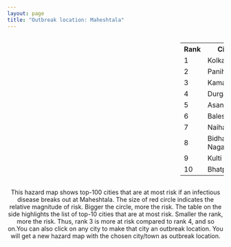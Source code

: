 ```yaml
---
layout: page
title: "Outbreak location: Maheshtala"
---
```

<div style="width: 100%; overflow: auto;">
<div style="width: 75%; float: left;">
<div id="mapid">
<script src="https://buda-magenta.github.io/hazard_map/load_map.js"></script>

<script>
var marker_outbreak = L.marker([22.508621, 88.253218],{"autoPan": true}).addTo(map); marker_outbreak.bindTooltip("Maheshtala").openTooltip();

var circle_1 = L.circle([22.541418, 88.357691], {"pane": "markerPane", "color": "red", "fill": true, "fillOpacity": 0.2, "fillRule": "evenodd", "lineCap": "round", "lineJoin": "round", "opacity": 1.0, "radius": 200280, "stroke": true, "weight": 3}).addTo(map);
circle_1.bindTooltip("Kolkata<br>rank: 1<br>hazard index: 0.200281")
circle_1.bindPopup('<a href="https://buda-magenta.github.io/hazard_map/Kolkata">Kolkata</a>')

var circle_2 = L.circle([22.695034, 88.377060], {"pane": "markerPane", "color": "red", "fill": true, "fillOpacity": 0.2, "fillRule": "evenodd", "lineCap": "round", "lineJoin": "round", "opacity": 1.0, "radius": 12951, "stroke": true, "weight": 3}).addTo(map);
circle_2.bindTooltip("Panihati<br>rank: 2<br>hazard index: 0.012951")
circle_2.bindPopup('<a href="https://buda-magenta.github.io/hazard_map/Panihati">Panihati</a>')

var circle_3 = L.circle([22.670728, 88.376342], {"pane": "markerPane", "color": "red", "fill": true, "fillOpacity": 0.2, "fillRule": "evenodd", "lineCap": "round", "lineJoin": "round", "opacity": 1.0, "radius": 11317, "stroke": true, "weight": 3}).addTo(map);
circle_3.bindTooltip("Kamarhati<br>rank: 3<br>hazard index: 0.011318")
circle_3.bindPopup('<a href="https://buda-magenta.github.io/hazard_map/Kamarhati">Kamarhati</a>')

var circle_4 = L.circle([23.535048, 87.338043], {"pane": "markerPane", "color": "red", "fill": true, "fillOpacity": 0.2, "fillRule": "evenodd", "lineCap": "round", "lineJoin": "round", "opacity": 1.0, "radius": 10572, "stroke": true, "weight": 3}).addTo(map);
circle_4.bindTooltip("Durgapur<br>rank: 4<br>hazard index: 0.010573")
circle_4.bindPopup('<a href="https://buda-magenta.github.io/hazard_map/Durgapur">Durgapur</a>')

var circle_5 = L.circle([23.687130, 86.974659], {"pane": "markerPane", "color": "red", "fill": true, "fillOpacity": 0.2, "fillRule": "evenodd", "lineCap": "round", "lineJoin": "round", "opacity": 1.0, "radius": 10527, "stroke": true, "weight": 3}).addTo(map);
circle_5.bindTooltip("Asansol<br>rank: 5<br>hazard index: 0.010527")
circle_5.bindPopup('<a href="https://buda-magenta.github.io/hazard_map/Asansol">Asansol</a>')

var circle_6 = L.circle([21.500000, 86.750000], {"pane": "markerPane", "color": "red", "fill": true, "fillOpacity": 0.2, "fillRule": "evenodd", "lineCap": "round", "lineJoin": "round", "opacity": 1.0, "radius": 7632, "stroke": true, "weight": 3}).addTo(map);
circle_6.bindTooltip("Baleshwar<br>rank: 6<br>hazard index: 0.007632")
circle_6.bindPopup('<a href="https://buda-magenta.github.io/hazard_map/Baleshwar">Baleshwar</a>')

var circle_7 = L.circle([22.890183, 88.426939], {"pane": "markerPane", "color": "red", "fill": true, "fillOpacity": 0.2, "fillRule": "evenodd", "lineCap": "round", "lineJoin": "round", "opacity": 1.0, "radius": 7388, "stroke": true, "weight": 3}).addTo(map);
circle_7.bindTooltip("Naihati<br>rank: 7<br>hazard index: 0.007389")
circle_7.bindPopup('<a href="https://buda-magenta.github.io/hazard_map/Naihati">Naihati</a>')

var circle_8 = L.circle([22.591260, 88.390964], {"pane": "markerPane", "color": "red", "fill": true, "fillOpacity": 0.2, "fillRule": "evenodd", "lineCap": "round", "lineJoin": "round", "opacity": 1.0, "radius": 7371, "stroke": true, "weight": 3}).addTo(map);
circle_8.bindTooltip("Bidhan Nagar<br>rank: 8<br>hazard index: 0.007372")
circle_8.bindPopup('<a href="https://buda-magenta.github.io/hazard_map/Bidhan_Nagar">Bidhan Nagar</a>')

var circle_9 = L.circle([23.730215, 86.839671], {"pane": "markerPane", "color": "red", "fill": true, "fillOpacity": 0.2, "fillRule": "evenodd", "lineCap": "round", "lineJoin": "round", "opacity": 1.0, "radius": 6081, "stroke": true, "weight": 3}).addTo(map);
circle_9.bindTooltip("Kulti<br>rank: 9<br>hazard index: 0.006082")
circle_9.bindPopup('<a href="https://buda-magenta.github.io/hazard_map/Kulti">Kulti</a>')

var circle_10 = L.circle([21.735348, 81.944459], {"pane": "markerPane", "color": "red", "fill": true, "fillOpacity": 0.2, "fillRule": "evenodd", "lineCap": "round", "lineJoin": "round", "opacity": 1.0, "radius": 5876, "stroke": true, "weight": 3}).addTo(map);
circle_10.bindTooltip("Bhatpara<br>rank: 10<br>hazard index: 0.005876")
circle_10.bindPopup('<a href="https://buda-magenta.github.io/hazard_map/Bhatpara">Bhatpara</a>')

var circle_11 = L.circle([22.717624, 88.488953], {"pane": "markerPane", "color": "red", "fill": true, "fillOpacity": 0.2, "fillRule": "evenodd", "lineCap": "round", "lineJoin": "round", "opacity": 1.0, "radius": 5457, "stroke": true, "weight": 3}).addTo(map);
circle_11.bindTooltip("Barasat<br>rank: 11<br>hazard index: 0.005457")
circle_11.bindPopup('<a href="https://buda-magenta.github.io/hazard_map/Barasat">Barasat</a>')

var circle_12 = L.circle([22.646958, 88.343612], {"pane": "markerPane", "color": "red", "fill": true, "fillOpacity": 0.2, "fillRule": "evenodd", "lineCap": "round", "lineJoin": "round", "opacity": 1.0, "radius": 5310, "stroke": true, "weight": 3}).addTo(map);
circle_12.bindTooltip("Bally<br>rank: 12<br>hazard index: 0.005310")
circle_12.bindPopup('<a href="https://buda-magenta.github.io/hazard_map/Bally">Bally</a>')

var circle_13 = L.circle([22.707369, 88.374437], {"pane": "markerPane", "color": "red", "fill": true, "fillOpacity": 0.2, "fillRule": "evenodd", "lineCap": "round", "lineJoin": "round", "opacity": 1.0, "radius": 4503, "stroke": true, "weight": 3}).addTo(map);
circle_13.bindTooltip("Baranagar<br>rank: 13<br>hazard index: 0.004503")
circle_13.bindPopup('<a href="https://buda-magenta.github.io/hazard_map/Baranagar">Baranagar</a>')

var circle_14 = L.circle([22.870214, 88.419608], {"pane": "markerPane", "color": "red", "fill": true, "fillOpacity": 0.2, "fillRule": "evenodd", "lineCap": "round", "lineJoin": "round", "opacity": 1.0, "radius": 4497, "stroke": true, "weight": 3}).addTo(map);
circle_14.bindTooltip("Barrackpur<br>rank: 14<br>hazard index: 0.004498")
circle_14.bindPopup('<a href="https://buda-magenta.github.io/hazard_map/Barrackpur">Barrackpur</a>')

var circle_15 = L.circle([23.250000, 87.750000], {"pane": "markerPane", "color": "red", "fill": true, "fillOpacity": 0.2, "fillRule": "evenodd", "lineCap": "round", "lineJoin": "round", "opacity": 1.0, "radius": 4038, "stroke": true, "weight": 3}).addTo(map);
circle_15.bindTooltip("Barddhaman<br>rank: 15<br>hazard index: 0.004039")
circle_15.bindPopup('<a href="https://buda-magenta.github.io/hazard_map/Barddhaman">Barddhaman</a>')

var circle_16 = L.circle([22.741920, 88.379201], {"pane": "markerPane", "color": "red", "fill": true, "fillOpacity": 0.2, "fillRule": "evenodd", "lineCap": "round", "lineJoin": "round", "opacity": 1.0, "radius": 3930, "stroke": true, "weight": 3}).addTo(map);
circle_16.bindTooltip("Titagarh<br>rank: 16<br>hazard index: 0.003931")
circle_16.bindPopup('<a href="https://buda-magenta.github.io/hazard_map/Titagarh">Titagarh</a>')

var circle_17 = L.circle([22.028124, 88.063265], {"pane": "markerPane", "color": "red", "fill": true, "fillOpacity": 0.2, "fillRule": "evenodd", "lineCap": "round", "lineJoin": "round", "opacity": 1.0, "radius": 3767, "stroke": true, "weight": 3}).addTo(map);
circle_17.bindTooltip("Haldia<br>rank: 17<br>hazard index: 0.003767")
circle_17.bindPopup('<a href="https://buda-magenta.github.io/hazard_map/Haldia">Haldia</a>')

var circle_18 = L.circle([22.694792, 88.453018], {"pane": "markerPane", "color": "red", "fill": true, "fillOpacity": 0.2, "fillRule": "evenodd", "lineCap": "round", "lineJoin": "round", "opacity": 1.0, "radius": 3715, "stroke": true, "weight": 3}).addTo(map);
circle_18.bindTooltip("Madhyamgram<br>rank: 18<br>hazard index: 0.003716")
circle_18.bindPopup('<a href="https://buda-magenta.github.io/hazard_map/Madhyamgram">Madhyamgram</a>')

var circle_19 = L.circle([22.715699, 88.381582], {"pane": "markerPane", "color": "red", "fill": true, "fillOpacity": 0.2, "fillRule": "evenodd", "lineCap": "round", "lineJoin": "round", "opacity": 1.0, "radius": 3687, "stroke": true, "weight": 3}).addTo(map);
circle_19.bindTooltip("Khardaha<br>rank: 19<br>hazard index: 0.003687")
circle_19.bindPopup('<a href="https://buda-magenta.github.io/hazard_map/Khardaha">Khardaha</a>')

var circle_20 = L.circle([22.472223, 88.093845], {"pane": "markerPane", "color": "red", "fill": true, "fillOpacity": 0.2, "fillRule": "evenodd", "lineCap": "round", "lineJoin": "round", "opacity": 1.0, "radius": 3679, "stroke": true, "weight": 3}).addTo(map);
circle_20.bindTooltip("Uluberia<br>rank: 20<br>hazard index: 0.003679")
circle_20.bindPopup('<a href="https://buda-magenta.github.io/hazard_map/Uluberia">Uluberia</a>')

var circle_21 = L.circle([22.754995, 88.341667], {"pane": "markerPane", "color": "red", "fill": true, "fillOpacity": 0.2, "fillRule": "evenodd", "lineCap": "round", "lineJoin": "round", "opacity": 1.0, "radius": 3349, "stroke": true, "weight": 3}).addTo(map);
circle_21.bindTooltip("Serampore<br>rank: 21<br>hazard index: 0.003349")
circle_21.bindPopup('<a href="https://buda-magenta.github.io/hazard_map/Serampore">Serampore</a>')

var circle_22 = L.circle([22.901200, 88.389900], {"pane": "markerPane", "color": "red", "fill": true, "fillOpacity": 0.2, "fillRule": "evenodd", "lineCap": "round", "lineJoin": "round", "opacity": 1.0, "radius": 3272, "stroke": true, "weight": 3}).addTo(map);
circle_22.bindTooltip("Hugli-Chinsurah<br>rank: 22<br>hazard index: 0.003273")
circle_22.bindPopup('<a href="https://buda-magenta.github.io/hazard_map/Hugli-Chinsurah">Hugli-Chinsurah</a>')

var circle_23 = L.circle([22.920982, 88.437022], {"pane": "markerPane", "color": "red", "fill": true, "fillOpacity": 0.2, "fillRule": "evenodd", "lineCap": "round", "lineJoin": "round", "opacity": 1.0, "radius": 3261, "stroke": true, "weight": 3}).addTo(map);
circle_23.bindTooltip("Halisahar<br>rank: 23<br>hazard index: 0.003261")
circle_23.bindPopup('<a href="https://buda-magenta.github.io/hazard_map/Halisahar">Halisahar</a>')

var circle_24 = L.circle([22.949011, 88.435910], {"pane": "markerPane", "color": "red", "fill": true, "fillOpacity": 0.2, "fillRule": "evenodd", "lineCap": "round", "lineJoin": "round", "opacity": 1.0, "radius": 3138, "stroke": true, "weight": 3}).addTo(map);
circle_24.bindTooltip("Kanchrapara<br>rank: 24<br>hazard index: 0.003138")
circle_24.bindPopup('<a href="https://buda-magenta.github.io/hazard_map/Kanchrapara">Kanchrapara</a>')

var circle_25 = L.circle([22.667046, 88.341146], {"pane": "markerPane", "color": "red", "fill": true, "fillOpacity": 0.2, "fillRule": "evenodd", "lineCap": "round", "lineJoin": "round", "opacity": 1.0, "radius": 2960, "stroke": true, "weight": 3}).addTo(map);
circle_25.bindTooltip("Uttarpara<br>rank: 25<br>hazard index: 0.002960")
circle_25.bindPopup('<a href="https://buda-magenta.github.io/hazard_map/Uttarpara">Uttarpara</a>')

var circle_26 = L.circle([26.716413, 88.430992], {"pane": "markerPane", "color": "red", "fill": true, "fillOpacity": 0.2, "fillRule": "evenodd", "lineCap": "round", "lineJoin": "round", "opacity": 1.0, "radius": 2904, "stroke": true, "weight": 3}).addTo(map);
circle_26.bindTooltip("Siliguri<br>rank: 26<br>hazard index: 0.002904")
circle_26.bindPopup('<a href="https://buda-magenta.github.io/hazard_map/Siliguri">Siliguri</a>')

var circle_27 = L.circle([28.651718, 77.221939], {"pane": "markerPane", "color": "red", "fill": true, "fillOpacity": 0.2, "fillRule": "evenodd", "lineCap": "round", "lineJoin": "round", "opacity": 1.0, "radius": 2890, "stroke": true, "weight": 3}).addTo(map);
circle_27.bindTooltip("Delhi<br>rank: 27<br>hazard index: 0.002890")
circle_27.bindPopup('<a href="https://buda-magenta.github.io/hazard_map/Delhi">Delhi</a>')

var circle_28 = L.circle([22.840800, 88.653500], {"pane": "markerPane", "color": "red", "fill": true, "fillOpacity": 0.2, "fillRule": "evenodd", "lineCap": "round", "lineJoin": "round", "opacity": 1.0, "radius": 2841, "stroke": true, "weight": 3}).addTo(map);
circle_28.bindTooltip("Habra<br>rank: 28<br>hazard index: 0.002842")
circle_28.bindPopup('<a href="https://buda-magenta.github.io/hazard_map/Habra">Habra</a>')

var circle_29 = L.circle([23.405848, 88.495894], {"pane": "markerPane", "color": "red", "fill": true, "fillOpacity": 0.2, "fillRule": "evenodd", "lineCap": "round", "lineJoin": "round", "opacity": 1.0, "radius": 2743, "stroke": true, "weight": 3}).addTo(map);
circle_29.bindTooltip("Krishnanagar<br>rank: 29<br>hazard index: 0.002743")
circle_29.bindPopup('<a href="https://buda-magenta.github.io/hazard_map/Krishnanagar">Krishnanagar</a>')

var circle_30 = L.circle([23.259346, 88.437212], {"pane": "markerPane", "color": "red", "fill": true, "fillOpacity": 0.2, "fillRule": "evenodd", "lineCap": "round", "lineJoin": "round", "opacity": 1.0, "radius": 2735, "stroke": true, "weight": 3}).addTo(map);
circle_30.bindTooltip("Santipur<br>rank: 30<br>hazard index: 0.002735")
circle_30.bindPopup('<a href="https://buda-magenta.github.io/hazard_map/Santipur">Santipur</a>')

var circle_31 = L.circle([22.661196, 88.866022], {"pane": "markerPane", "color": "red", "fill": true, "fillOpacity": 0.2, "fillRule": "evenodd", "lineCap": "round", "lineJoin": "round", "opacity": 1.0, "radius": 2536, "stroke": true, "weight": 3}).addTo(map);
circle_31.bindTooltip("Basirhat<br>rank: 31<br>hazard index: 0.002536")
circle_31.bindPopup('<a href="https://buda-magenta.github.io/hazard_map/Basirhat">Basirhat</a>')

var circle_32 = L.circle([23.332200, 86.361600], {"pane": "markerPane", "color": "red", "fill": true, "fillOpacity": 0.2, "fillRule": "evenodd", "lineCap": "round", "lineJoin": "round", "opacity": 1.0, "radius": 2484, "stroke": true, "weight": 3}).addTo(map);
circle_32.bindTooltip("Purulia<br>rank: 32<br>hazard index: 0.002484")
circle_32.bindPopup('<a href="https://buda-magenta.github.io/hazard_map/Purulia">Purulia</a>')

var circle_33 = L.circle([22.726141, 88.343487], {"pane": "markerPane", "color": "red", "fill": true, "fillOpacity": 0.2, "fillRule": "evenodd", "lineCap": "round", "lineJoin": "round", "opacity": 1.0, "radius": 2258, "stroke": true, "weight": 3}).addTo(map);
circle_33.bindTooltip("Rishra<br>rank: 33<br>hazard index: 0.002258")
circle_33.bindPopup('<a href="https://buda-magenta.github.io/hazard_map/Rishra">Rishra</a>')

var circle_34 = L.circle([23.388901, 88.372439], {"pane": "markerPane", "color": "red", "fill": true, "fillOpacity": 0.2, "fillRule": "evenodd", "lineCap": "round", "lineJoin": "round", "opacity": 1.0, "radius": 2254, "stroke": true, "weight": 3}).addTo(map);
circle_34.bindTooltip("Nabadwip<br>rank: 34<br>hazard index: 0.002254")
circle_34.bindPopup('<a href="https://buda-magenta.github.io/hazard_map/Nabadwip">Nabadwip</a>')

var circle_35 = L.circle([22.794910, 88.331772], {"pane": "markerPane", "color": "red", "fill": true, "fillOpacity": 0.2, "fillRule": "evenodd", "lineCap": "round", "lineJoin": "round", "opacity": 1.0, "radius": 2197, "stroke": true, "weight": 3}).addTo(map);
circle_35.bindTooltip("Baidyabati<br>rank: 35<br>hazard index: 0.002197")
circle_35.bindPopup('<a href="https://buda-magenta.github.io/hazard_map/Baidyabati">Baidyabati</a>')

var circle_36 = L.circle([19.075990, 72.877393], {"pane": "markerPane", "color": "red", "fill": true, "fillOpacity": 0.2, "fillRule": "evenodd", "lineCap": "round", "lineJoin": "round", "opacity": 1.0, "radius": 2191, "stroke": true, "weight": 3}).addTo(map);
circle_36.bindTooltip("Mumbai<br>rank: 36<br>hazard index: 0.002191")
circle_36.bindPopup('<a href="https://buda-magenta.github.io/hazard_map/Mumbai">Mumbai</a>')

var circle_37 = L.circle([23.056882, 88.781851], {"pane": "markerPane", "color": "red", "fill": true, "fillOpacity": 0.2, "fillRule": "evenodd", "lineCap": "round", "lineJoin": "round", "opacity": 1.0, "radius": 2081, "stroke": true, "weight": 3}).addTo(map);
circle_37.bindTooltip("Bongaon<br>rank: 37<br>hazard index: 0.002081")
circle_37.bindPopup('<a href="https://buda-magenta.github.io/hazard_map/Bongaon">Bongaon</a>')

var circle_38 = L.circle([21.934900, 86.732400], {"pane": "markerPane", "color": "red", "fill": true, "fillOpacity": 0.2, "fillRule": "evenodd", "lineCap": "round", "lineJoin": "round", "opacity": 1.0, "radius": 2022, "stroke": true, "weight": 3}).addTo(map);
circle_38.bindTooltip("Baripada<br>rank: 38<br>hazard index: 0.002023")
circle_38.bindPopup('<a href="https://buda-magenta.github.io/hazard_map/Baripada">Baripada</a>')

var circle_39 = L.circle([22.965365, 88.403973], {"pane": "markerPane", "color": "red", "fill": true, "fillOpacity": 0.2, "fillRule": "evenodd", "lineCap": "round", "lineJoin": "round", "opacity": 1.0, "radius": 1899, "stroke": true, "weight": 3}).addTo(map);
circle_39.bindTooltip("Bansberia<br>rank: 39<br>hazard index: 0.001899")
circle_39.bindPopup('<a href="https://buda-magenta.github.io/hazard_map/Bansberia">Bansberia</a>')

var circle_40 = L.circle([22.974972, 88.434592], {"pane": "markerPane", "color": "red", "fill": true, "fillOpacity": 0.2, "fillRule": "evenodd", "lineCap": "round", "lineJoin": "round", "opacity": 1.0, "radius": 1840, "stroke": true, "weight": 3}).addTo(map);
circle_40.bindTooltip("Kalyani<br>rank: 40<br>hazard index: 0.001841")
circle_40.bindPopup('<a href="https://buda-magenta.github.io/hazard_map/Kalyani">Kalyani</a>')

var circle_41 = L.circle([23.131954, 87.207397], {"pane": "markerPane", "color": "red", "fill": true, "fillOpacity": 0.2, "fillRule": "evenodd", "lineCap": "round", "lineJoin": "round", "opacity": 1.0, "radius": 1804, "stroke": true, "weight": 3}).addTo(map);
circle_41.bindTooltip("Bankura<br>rank: 41<br>hazard index: 0.001804")
circle_41.bindPopup('<a href="https://buda-magenta.github.io/hazard_map/Bankura">Bankura</a>')

var circle_42 = L.circle([24.965712, 88.127778], {"pane": "markerPane", "color": "red", "fill": true, "fillOpacity": 0.2, "fillRule": "evenodd", "lineCap": "round", "lineJoin": "round", "opacity": 1.0, "radius": 1433, "stroke": true, "weight": 3}).addTo(map);
circle_42.bindTooltip("English Bazar<br>rank: 42<br>hazard index: 0.001434")
circle_42.bindPopup('<a href="https://buda-magenta.github.io/hazard_map/English_Bazar">English Bazar</a>')

var circle_43 = L.circle([25.133173, 86.525040], {"pane": "markerPane", "color": "red", "fill": true, "fillOpacity": 0.2, "fillRule": "evenodd", "lineCap": "round", "lineJoin": "round", "opacity": 1.0, "radius": 1427, "stroke": true, "weight": 3}).addTo(map);
circle_43.bindTooltip("Kharagpur<br>rank: 43<br>hazard index: 0.001428")
circle_43.bindPopup('<a href="https://buda-magenta.github.io/hazard_map/Kharagpur">Kharagpur</a>')

var circle_44 = L.circle([12.979120, 77.591300], {"pane": "markerPane", "color": "red", "fill": true, "fillOpacity": 0.2, "fillRule": "evenodd", "lineCap": "round", "lineJoin": "round", "opacity": 1.0, "radius": 1420, "stroke": true, "weight": 3}).addTo(map);
circle_44.bindTooltip("Bangalore<br>rank: 44<br>hazard index: 0.001421")
circle_44.bindPopup('<a href="https://buda-magenta.github.io/hazard_map/Bangalore">Bangalore</a>')

var circle_45 = L.circle([26.180598, 91.753943], {"pane": "markerPane", "color": "red", "fill": true, "fillOpacity": 0.2, "fillRule": "evenodd", "lineCap": "round", "lineJoin": "round", "opacity": 1.0, "radius": 1406, "stroke": true, "weight": 3}).addTo(map);
circle_45.bindTooltip("Guwahati<br>rank: 45<br>hazard index: 0.001406")
circle_45.bindPopup('<a href="https://buda-magenta.github.io/hazard_map/Guwahati">Guwahati</a>')

var circle_46 = L.circle([20.266777, 85.843559], {"pane": "markerPane", "color": "red", "fill": true, "fillOpacity": 0.2, "fillRule": "evenodd", "lineCap": "round", "lineJoin": "round", "opacity": 1.0, "radius": 1286, "stroke": true, "weight": 3}).addTo(map);
circle_46.bindTooltip("Bhubaneswar<br>rank: 46<br>hazard index: 0.001286")
circle_46.bindPopup('<a href="https://buda-magenta.github.io/hazard_map/Bhubaneswar">Bhubaneswar</a>')

var circle_47 = L.circle([25.609324, 85.123525], {"pane": "markerPane", "color": "red", "fill": true, "fillOpacity": 0.2, "fillRule": "evenodd", "lineCap": "round", "lineJoin": "round", "opacity": 1.0, "radius": 1201, "stroke": true, "weight": 3}).addTo(map);
circle_47.bindTooltip("Patna<br>rank: 47<br>hazard index: 0.001202")
circle_47.bindPopup('<a href="https://buda-magenta.github.io/hazard_map/Patna">Patna</a>')

var circle_48 = L.circle([13.083694, 80.270186], {"pane": "markerPane", "color": "red", "fill": true, "fillOpacity": 0.2, "fillRule": "evenodd", "lineCap": "round", "lineJoin": "round", "opacity": 1.0, "radius": 1031, "stroke": true, "weight": 3}).addTo(map);
circle_48.bindTooltip("Chennai<br>rank: 48<br>hazard index: 0.001031")
circle_48.bindPopup('<a href="https://buda-magenta.github.io/hazard_map/Chennai">Chennai</a>')

var circle_49 = L.circle([17.388786, 78.461065], {"pane": "markerPane", "color": "red", "fill": true, "fillOpacity": 0.2, "fillRule": "evenodd", "lineCap": "round", "lineJoin": "round", "opacity": 1.0, "radius": 993, "stroke": true, "weight": 3}).addTo(map);
circle_49.bindTooltip("Hyderabad<br>rank: 49<br>hazard index: 0.000993")
circle_49.bindPopup('<a href="https://buda-magenta.github.io/hazard_map/Hyderabad">Hyderabad</a>')

var circle_50 = L.circle([24.379576, 88.585573], {"pane": "markerPane", "color": "red", "fill": true, "fillOpacity": 0.2, "fillRule": "evenodd", "lineCap": "round", "lineJoin": "round", "opacity": 1.0, "radius": 953, "stroke": true, "weight": 3}).addTo(map);
circle_50.bindTooltip("Baharampur<br>rank: 50<br>hazard index: 0.000953")
circle_50.bindPopup('<a href="https://buda-magenta.github.io/hazard_map/Baharampur">Baharampur</a>')

var circle_51 = L.circle([22.801519, 86.202958], {"pane": "markerPane", "color": "red", "fill": true, "fillOpacity": 0.2, "fillRule": "evenodd", "lineCap": "round", "lineJoin": "round", "opacity": 1.0, "radius": 793, "stroke": true, "weight": 3}).addTo(map);
circle_51.bindTooltip("Jamshedpur<br>rank: 51<br>hazard index: 0.000794")
circle_51.bindPopup('<a href="https://buda-magenta.github.io/hazard_map/Jamshedpur">Jamshedpur</a>')

var circle_52 = L.circle([26.838100, 80.934600], {"pane": "markerPane", "color": "red", "fill": true, "fillOpacity": 0.2, "fillRule": "evenodd", "lineCap": "round", "lineJoin": "round", "opacity": 1.0, "radius": 756, "stroke": true, "weight": 3}).addTo(map);
circle_52.bindTooltip("Lucknow<br>rank: 52<br>hazard index: 0.000756")
circle_52.bindPopup('<a href="https://buda-magenta.github.io/hazard_map/Lucknow">Lucknow</a>')

var circle_53 = L.circle([25.572433, 83.609605], {"pane": "markerPane", "color": "red", "fill": true, "fillOpacity": 0.2, "fillRule": "evenodd", "lineCap": "round", "lineJoin": "round", "opacity": 1.0, "radius": 584, "stroke": true, "weight": 3}).addTo(map);
circle_53.bindTooltip("Medinipur<br>rank: 53<br>hazard index: 0.000585")
circle_53.bindPopup('<a href="https://buda-magenta.github.io/hazard_map/Medinipur">Medinipur</a>')

var circle_54 = L.circle([23.795281, 86.430964], {"pane": "markerPane", "color": "red", "fill": true, "fillOpacity": 0.2, "fillRule": "evenodd", "lineCap": "round", "lineJoin": "round", "opacity": 1.0, "radius": 579, "stroke": true, "weight": 3}).addTo(map);
circle_54.bindTooltip("Dhanbad<br>rank: 54<br>hazard index: 0.000579")
circle_54.bindPopup('<a href="https://buda-magenta.github.io/hazard_map/Dhanbad">Dhanbad</a>')

var circle_55 = L.circle([23.831238, 91.282382], {"pane": "markerPane", "color": "red", "fill": true, "fillOpacity": 0.2, "fillRule": "evenodd", "lineCap": "round", "lineJoin": "round", "opacity": 1.0, "radius": 576, "stroke": true, "weight": 3}).addTo(map);
circle_55.bindTooltip("Agartala<br>rank: 55<br>hazard index: 0.000576")
circle_55.bindPopup('<a href="https://buda-magenta.github.io/hazard_map/Agartala">Agartala</a>')

var circle_56 = L.circle([23.370035, 85.325013], {"pane": "markerPane", "color": "red", "fill": true, "fillOpacity": 0.2, "fillRule": "evenodd", "lineCap": "round", "lineJoin": "round", "opacity": 1.0, "radius": 542, "stroke": true, "weight": 3}).addTo(map);
circle_56.bindTooltip("Ranchi<br>rank: 56<br>hazard index: 0.000543")
circle_56.bindPopup('<a href="https://buda-magenta.github.io/hazard_map/Ranchi">Ranchi</a>')

var circle_57 = L.circle([25.286698, 87.132254], {"pane": "markerPane", "color": "red", "fill": true, "fillOpacity": 0.2, "fillRule": "evenodd", "lineCap": "round", "lineJoin": "round", "opacity": 1.0, "radius": 531, "stroke": true, "weight": 3}).addTo(map);
circle_57.bindTooltip("Bhagalpur<br>rank: 57<br>hazard index: 0.000532")
circle_57.bindPopup('<a href="https://buda-magenta.github.io/hazard_map/Bhagalpur">Bhagalpur</a>')

var circle_58 = L.circle([17.723128, 83.301284], {"pane": "markerPane", "color": "red", "fill": true, "fillOpacity": 0.2, "fillRule": "evenodd", "lineCap": "round", "lineJoin": "round", "opacity": 1.0, "radius": 525, "stroke": true, "weight": 3}).addTo(map);
circle_58.bindTooltip("Visakhapatnam<br>rank: 58<br>hazard index: 0.000526")
circle_58.bindPopup('<a href="https://buda-magenta.github.io/hazard_map/Visakhapatnam">Visakhapatnam</a>')

var circle_59 = L.circle([20.468600, 85.879200], {"pane": "markerPane", "color": "red", "fill": true, "fillOpacity": 0.2, "fillRule": "evenodd", "lineCap": "round", "lineJoin": "round", "opacity": 1.0, "radius": 511, "stroke": true, "weight": 3}).addTo(map);
circle_59.bindTooltip("Cuttack<br>rank: 59<br>hazard index: 0.000511")
circle_59.bindPopup('<a href="https://buda-magenta.github.io/hazard_map/Cuttack">Cuttack</a>')

var circle_60 = L.circle([26.698885, 88.320030], {"pane": "markerPane", "color": "red", "fill": true, "fillOpacity": 0.2, "fillRule": "evenodd", "lineCap": "round", "lineJoin": "round", "opacity": 1.0, "radius": 462, "stroke": true, "weight": 3}).addTo(map);
circle_60.bindTooltip("Bagdogra<br>rank: 60<br>hazard index: 0.000463")
circle_60.bindPopup('<a href="https://buda-magenta.github.io/hazard_map/Bagdogra">Bagdogra</a>')

var circle_61 = L.circle([21.149813, 79.082056], {"pane": "markerPane", "color": "red", "fill": true, "fillOpacity": 0.2, "fillRule": "evenodd", "lineCap": "round", "lineJoin": "round", "opacity": 1.0, "radius": 460, "stroke": true, "weight": 3}).addTo(map);
circle_61.bindTooltip("Nagpur<br>rank: 61<br>hazard index: 0.000461")
circle_61.bindPopup('<a href="https://buda-magenta.github.io/hazard_map/Nagpur">Nagpur</a>')

var circle_62 = L.circle([23.021624, 72.579707], {"pane": "markerPane", "color": "red", "fill": true, "fillOpacity": 0.2, "fillRule": "evenodd", "lineCap": "round", "lineJoin": "round", "opacity": 1.0, "radius": 450, "stroke": true, "weight": 3}).addTo(map);
circle_62.bindTooltip("Ahmedabad<br>rank: 62<br>hazard index: 0.000450")
circle_62.bindPopup('<a href="https://buda-magenta.github.io/hazard_map/Ahmedabad">Ahmedabad</a>')

var circle_63 = L.circle([25.680654, 88.124646], {"pane": "markerPane", "color": "red", "fill": true, "fillOpacity": 0.2, "fillRule": "evenodd", "lineCap": "round", "lineJoin": "round", "opacity": 1.0, "radius": 449, "stroke": true, "weight": 3}).addTo(map);
circle_63.bindTooltip("Raiganj<br>rank: 63<br>hazard index: 0.000450")
circle_63.bindPopup('<a href="https://buda-magenta.github.io/hazard_map/Raiganj">Raiganj</a>')

var circle_64 = L.circle([26.505476, 93.977739], {"pane": "markerPane", "color": "red", "fill": true, "fillOpacity": 0.2, "fillRule": "evenodd", "lineCap": "round", "lineJoin": "round", "opacity": 1.0, "radius": 430, "stroke": true, "weight": 3}).addTo(map);
circle_64.bindTooltip("Chandan Nagar<br>rank: 64<br>hazard index: 0.000431")
circle_64.bindPopup('<a href="https://buda-magenta.github.io/hazard_map/Chandan_Nagar">Chandan Nagar</a>')

var circle_65 = L.circle([18.521428, 73.854454], {"pane": "markerPane", "color": "red", "fill": true, "fillOpacity": 0.2, "fillRule": "evenodd", "lineCap": "round", "lineJoin": "round", "opacity": 1.0, "radius": 404, "stroke": true, "weight": 3}).addTo(map);
circle_65.bindTooltip("Pune<br>rank: 65<br>hazard index: 0.000404")
circle_65.bindPopup('<a href="https://buda-magenta.github.io/hazard_map/Pune">Pune</a>')

var circle_66 = L.circle([25.335649, 83.007629], {"pane": "markerPane", "color": "red", "fill": true, "fillOpacity": 0.2, "fillRule": "evenodd", "lineCap": "round", "lineJoin": "round", "opacity": 1.0, "radius": 383, "stroke": true, "weight": 3}).addTo(map);
circle_66.bindTooltip("Varanasi<br>rank: 66<br>hazard index: 0.000383")
circle_66.bindPopup('<a href="https://buda-magenta.github.io/hazard_map/Varanasi">Varanasi</a>')

var circle_67 = L.circle([26.915458, 75.818982], {"pane": "markerPane", "color": "red", "fill": true, "fillOpacity": 0.2, "fillRule": "evenodd", "lineCap": "round", "lineJoin": "round", "opacity": 1.0, "radius": 370, "stroke": true, "weight": 3}).addTo(map);
circle_67.bindTooltip("Jaipur<br>rank: 67<br>hazard index: 0.000371")
circle_67.bindPopup('<a href="https://buda-magenta.github.io/hazard_map/Jaipur">Jaipur</a>')

var circle_68 = L.circle([26.460914, 80.321759], {"pane": "markerPane", "color": "red", "fill": true, "fillOpacity": 0.2, "fillRule": "evenodd", "lineCap": "round", "lineJoin": "round", "opacity": 1.0, "radius": 368, "stroke": true, "weight": 3}).addTo(map);
circle_68.bindTooltip("Kanpur<br>rank: 68<br>hazard index: 0.000368")
circle_68.bindPopup('<a href="https://buda-magenta.github.io/hazard_map/Kanpur">Kanpur</a>')

var circle_69 = L.circle([11.664535, 92.739045], {"pane": "markerPane", "color": "red", "fill": true, "fillOpacity": 0.2, "fillRule": "evenodd", "lineCap": "round", "lineJoin": "round", "opacity": 1.0, "radius": 338, "stroke": true, "weight": 3}).addTo(map);
circle_69.bindTooltip("Port Blair<br>rank: 69<br>hazard index: 0.000339")
circle_69.bindPopup('<a href="https://buda-magenta.github.io/hazard_map/Port_Blair">Port Blair</a>')

var circle_70 = L.circle([26.626484, 88.734077], {"pane": "markerPane", "color": "red", "fill": true, "fillOpacity": 0.2, "fillRule": "evenodd", "lineCap": "round", "lineJoin": "round", "opacity": 1.0, "radius": 301, "stroke": true, "weight": 3}).addTo(map);
circle_70.bindTooltip("Jalpaiguri<br>rank: 70<br>hazard index: 0.000301")
circle_70.bindPopup('<a href="https://buda-magenta.github.io/hazard_map/Jalpaiguri">Jalpaiguri</a>')

var circle_71 = L.circle([21.063329, 86.505373], {"pane": "markerPane", "color": "red", "fill": true, "fillOpacity": 0.2, "fillRule": "evenodd", "lineCap": "round", "lineJoin": "round", "opacity": 1.0, "radius": 262, "stroke": true, "weight": 3}).addTo(map);
circle_71.bindTooltip("Bhadrak<br>rank: 71<br>hazard index: 0.000262")
circle_71.bindPopup('<a href="https://buda-magenta.github.io/hazard_map/Bhadrak">Bhadrak</a>')

var circle_72 = L.circle([16.508759, 80.618510], {"pane": "markerPane", "color": "red", "fill": true, "fillOpacity": 0.2, "fillRule": "evenodd", "lineCap": "round", "lineJoin": "round", "opacity": 1.0, "radius": 254, "stroke": true, "weight": 3}).addTo(map);
circle_72.bindTooltip("Vijayawada<br>rank: 72<br>hazard index: 0.000254")
circle_72.bindPopup('<a href="https://buda-magenta.github.io/hazard_map/Vijayawada">Vijayawada</a>')

var circle_73 = L.circle([26.298638, 87.953148], {"pane": "markerPane", "color": "red", "fill": true, "fillOpacity": 0.2, "fillRule": "evenodd", "lineCap": "round", "lineJoin": "round", "opacity": 1.0, "radius": 253, "stroke": true, "weight": 3}).addTo(map);
circle_73.bindTooltip("Kishanganj<br>rank: 73<br>hazard index: 0.000254")
circle_73.bindPopup('<a href="https://buda-magenta.github.io/hazard_map/Kishanganj">Kishanganj</a>')

var circle_74 = L.circle([21.237947, 81.633683], {"pane": "markerPane", "color": "red", "fill": true, "fillOpacity": 0.2, "fillRule": "evenodd", "lineCap": "round", "lineJoin": "round", "opacity": 1.0, "radius": 208, "stroke": true, "weight": 3}).addTo(map);
circle_74.bindTooltip("Raipur<br>rank: 74<br>hazard index: 0.000209")
circle_74.bindPopup('<a href="https://buda-magenta.github.io/hazard_map/Raipur">Raipur</a>')

var circle_75 = L.circle([24.796436, 85.007956], {"pane": "markerPane", "color": "red", "fill": true, "fillOpacity": 0.2, "fillRule": "evenodd", "lineCap": "round", "lineJoin": "round", "opacity": 1.0, "radius": 204, "stroke": true, "weight": 3}).addTo(map);
circle_75.bindTooltip("Gaya<br>rank: 75<br>hazard index: 0.000204")
circle_75.bindPopup('<a href="https://buda-magenta.github.io/hazard_map/Gaya">Gaya</a>')

var circle_76 = L.circle([24.476642, 86.606732], {"pane": "markerPane", "color": "red", "fill": true, "fillOpacity": 0.2, "fillRule": "evenodd", "lineCap": "round", "lineJoin": "round", "opacity": 1.0, "radius": 191, "stroke": true, "weight": 3}).addTo(map);
circle_76.bindTooltip("Deoghar<br>rank: 76<br>hazard index: 0.000192")
circle_76.bindPopup('<a href="https://buda-magenta.github.io/hazard_map/Deoghar">Deoghar</a>')

var circle_77 = L.circle([19.807608, 85.825254], {"pane": "markerPane", "color": "red", "fill": true, "fillOpacity": 0.2, "fillRule": "evenodd", "lineCap": "round", "lineJoin": "round", "opacity": 1.0, "radius": 190, "stroke": true, "weight": 3}).addTo(map);
circle_77.bindTooltip("Puri<br>rank: 77<br>hazard index: 0.000191")
circle_77.bindPopup('<a href="https://buda-magenta.github.io/hazard_map/Puri">Puri</a>')

var circle_78 = L.circle([26.083143, 86.032571], {"pane": "markerPane", "color": "red", "fill": true, "fillOpacity": 0.2, "fillRule": "evenodd", "lineCap": "round", "lineJoin": "round", "opacity": 1.0, "radius": 189, "stroke": true, "weight": 3}).addTo(map);
circle_78.bindTooltip("Darbhanga<br>rank: 78<br>hazard index: 0.000189")
circle_78.bindPopup('<a href="https://buda-magenta.github.io/hazard_map/Darbhanga">Darbhanga</a>')

var circle_79 = L.circle([21.170200, 72.831100], {"pane": "markerPane", "color": "red", "fill": true, "fillOpacity": 0.2, "fillRule": "evenodd", "lineCap": "round", "lineJoin": "round", "opacity": 1.0, "radius": 186, "stroke": true, "weight": 3}).addTo(map);
circle_79.bindTooltip("Surat<br>rank: 79<br>hazard index: 0.000187")
circle_79.bindPopup('<a href="https://buda-magenta.github.io/hazard_map/Surat">Surat</a>')

var circle_80 = L.circle([25.560900, 87.647654], {"pane": "markerPane", "color": "red", "fill": true, "fillOpacity": 0.2, "fillRule": "evenodd", "lineCap": "round", "lineJoin": "round", "opacity": 1.0, "radius": 174, "stroke": true, "weight": 3}).addTo(map);
circle_80.bindTooltip("Katihar<br>rank: 80<br>hazard index: 0.000175")
circle_80.bindPopup('<a href="https://buda-magenta.github.io/hazard_map/Katihar">Katihar</a>')

var circle_81 = L.circle([24.800609, 93.937000], {"pane": "markerPane", "color": "red", "fill": true, "fillOpacity": 0.2, "fillRule": "evenodd", "lineCap": "round", "lineJoin": "round", "opacity": 1.0, "radius": 173, "stroke": true, "weight": 3}).addTo(map);
circle_81.bindTooltip("Imphal<br>rank: 81<br>hazard index: 0.000173")
circle_81.bindPopup('<a href="https://buda-magenta.github.io/hazard_map/Imphal">Imphal</a>')

var circle_82 = L.circle([28.457876, 79.405571], {"pane": "markerPane", "color": "red", "fill": true, "fillOpacity": 0.2, "fillRule": "evenodd", "lineCap": "round", "lineJoin": "round", "opacity": 1.0, "radius": 167, "stroke": true, "weight": 3}).addTo(map);
circle_82.bindTooltip("Bareilly<br>rank: 82<br>hazard index: 0.000167")
circle_82.bindPopup('<a href="https://buda-magenta.github.io/hazard_map/Bareilly">Bareilly</a>')

var circle_83 = L.circle([23.699128, 85.991069], {"pane": "markerPane", "color": "red", "fill": true, "fillOpacity": 0.2, "fillRule": "evenodd", "lineCap": "round", "lineJoin": "round", "opacity": 1.0, "radius": 163, "stroke": true, "weight": 3}).addTo(map);
circle_83.bindTooltip("Bokaro<br>rank: 83<br>hazard index: 0.000164")
circle_83.bindPopup('<a href="https://buda-magenta.github.io/hazard_map/Bokaro">Bokaro</a>')

var circle_84 = L.circle([25.438130, 81.833800], {"pane": "markerPane", "color": "red", "fill": true, "fillOpacity": 0.2, "fillRule": "evenodd", "lineCap": "round", "lineJoin": "round", "opacity": 1.0, "radius": 163, "stroke": true, "weight": 3}).addTo(map);
circle_84.bindTooltip("Allahabad<br>rank: 84<br>hazard index: 0.000164")
circle_84.bindPopup('<a href="https://buda-magenta.github.io/hazard_map/Allahabad">Allahabad</a>')

var circle_85 = L.circle([26.148658, 85.340013], {"pane": "markerPane", "color": "red", "fill": true, "fillOpacity": 0.2, "fillRule": "evenodd", "lineCap": "round", "lineJoin": "round", "opacity": 1.0, "radius": 152, "stroke": true, "weight": 3}).addTo(map);
circle_85.bindTooltip("Muzaffarpur<br>rank: 85<br>hazard index: 0.000152")
circle_85.bindPopup('<a href="https://buda-magenta.github.io/hazard_map/Muzaffarpur">Muzaffarpur</a>')

var circle_86 = L.circle([19.194329, 72.970178], {"pane": "markerPane", "color": "red", "fill": true, "fillOpacity": 0.2, "fillRule": "evenodd", "lineCap": "round", "lineJoin": "round", "opacity": 1.0, "radius": 145, "stroke": true, "weight": 3}).addTo(map);
circle_86.bindTooltip("Thane<br>rank: 86<br>hazard index: 0.000145")
circle_86.bindPopup('<a href="https://buda-magenta.github.io/hazard_map/Thane">Thane</a>')

var circle_87 = L.circle([23.160894, 79.949770], {"pane": "markerPane", "color": "red", "fill": true, "fillOpacity": 0.2, "fillRule": "evenodd", "lineCap": "round", "lineJoin": "round", "opacity": 1.0, "radius": 141, "stroke": true, "weight": 3}).addTo(map);
circle_87.bindTooltip("Jabalpur<br>rank: 87<br>hazard index: 0.000142")
circle_87.bindPopup('<a href="https://buda-magenta.github.io/hazard_map/Jabalpur">Jabalpur</a>')

var circle_88 = L.circle([24.817861, 92.756221], {"pane": "markerPane", "color": "red", "fill": true, "fillOpacity": 0.2, "fillRule": "evenodd", "lineCap": "round", "lineJoin": "round", "opacity": 1.0, "radius": 137, "stroke": true, "weight": 3}).addTo(map);
circle_88.bindTooltip("Silchar<br>rank: 88<br>hazard index: 0.000138")
circle_88.bindPopup('<a href="https://buda-magenta.github.io/hazard_map/Silchar">Silchar</a>')

var circle_89 = L.circle([25.720581, 85.255560], {"pane": "markerPane", "color": "red", "fill": true, "fillOpacity": 0.2, "fillRule": "evenodd", "lineCap": "round", "lineJoin": "round", "opacity": 1.0, "radius": 132, "stroke": true, "weight": 3}).addTo(map);
circle_89.bindTooltip("Hajipur<br>rank: 89<br>hazard index: 0.000132")
circle_89.bindPopup('<a href="https://buda-magenta.github.io/hazard_map/Hajipur">Hajipur</a>')

var circle_90 = L.circle([22.214285, 84.872437], {"pane": "markerPane", "color": "red", "fill": true, "fillOpacity": 0.2, "fillRule": "evenodd", "lineCap": "round", "lineJoin": "round", "opacity": 1.0, "radius": 129, "stroke": true, "weight": 3}).addTo(map);
circle_90.bindTooltip("Raurkela<br>rank: 90<br>hazard index: 0.000129")
circle_90.bindPopup('<a href="https://buda-magenta.github.io/hazard_map/Raurkela">Raurkela</a>')

var circle_91 = L.circle([21.200996, 81.335426], {"pane": "markerPane", "color": "red", "fill": true, "fillOpacity": 0.2, "fillRule": "evenodd", "lineCap": "round", "lineJoin": "round", "opacity": 1.0, "radius": 128, "stroke": true, "weight": 3}).addTo(map);
circle_91.bindTooltip("Bhilai Nagar<br>rank: 91<br>hazard index: 0.000128")
circle_91.bindPopup('<a href="https://buda-magenta.github.io/hazard_map/Bhilai_Nagar">Bhilai Nagar</a>')

var circle_92 = L.circle([30.909016, 75.851601], {"pane": "markerPane", "color": "red", "fill": true, "fillOpacity": 0.2, "fillRule": "evenodd", "lineCap": "round", "lineJoin": "round", "opacity": 1.0, "radius": 126, "stroke": true, "weight": 3}).addTo(map);
circle_92.bindTooltip("Ludhiana<br>rank: 92<br>hazard index: 0.000126")
circle_92.bindPopup('<a href="https://buda-magenta.github.io/hazard_map/Ludhiana">Ludhiana</a>')

var circle_93 = L.circle([27.484460, 94.901945], {"pane": "markerPane", "color": "red", "fill": true, "fillOpacity": 0.2, "fillRule": "evenodd", "lineCap": "round", "lineJoin": "round", "opacity": 1.0, "radius": 125, "stroke": true, "weight": 3}).addTo(map);
circle_93.bindTooltip("Dibrugarh<br>rank: 93<br>hazard index: 0.000126")
circle_93.bindPopup('<a href="https://buda-magenta.github.io/hazard_map/Dibrugarh">Dibrugarh</a>')

var circle_94 = L.circle([25.263487, 88.789003], {"pane": "markerPane", "color": "red", "fill": true, "fillOpacity": 0.2, "fillRule": "evenodd", "lineCap": "round", "lineJoin": "round", "opacity": 1.0, "radius": 123, "stroke": true, "weight": 3}).addTo(map);
circle_94.bindTooltip("Balurghat<br>rank: 94<br>hazard index: 0.000123")
circle_94.bindPopup('<a href="https://buda-magenta.github.io/hazard_map/Balurghat">Balurghat</a>')

var circle_95 = L.circle([28.863842, 78.805778], {"pane": "markerPane", "color": "red", "fill": true, "fillOpacity": 0.2, "fillRule": "evenodd", "lineCap": "round", "lineJoin": "round", "opacity": 1.0, "radius": 119, "stroke": true, "weight": 3}).addTo(map);
circle_95.bindTooltip("Moradabad<br>rank: 95<br>hazard index: 0.000119")
circle_95.bindPopup('<a href="https://buda-magenta.github.io/hazard_map/Moradabad">Moradabad</a>')

var circle_96 = L.circle([26.671329, 83.364583], {"pane": "markerPane", "color": "red", "fill": true, "fillOpacity": 0.2, "fillRule": "evenodd", "lineCap": "round", "lineJoin": "round", "opacity": 1.0, "radius": 115, "stroke": true, "weight": 3}).addTo(map);
circle_96.bindTooltip("Gorakhpur<br>rank: 96<br>hazard index: 0.000116")
circle_96.bindPopup('<a href="https://buda-magenta.github.io/hazard_map/Gorakhpur">Gorakhpur</a>')

var circle_97 = L.circle([25.913591, 93.728371], {"pane": "markerPane", "color": "red", "fill": true, "fillOpacity": 0.2, "fillRule": "evenodd", "lineCap": "round", "lineJoin": "round", "opacity": 1.0, "radius": 112, "stroke": true, "weight": 3}).addTo(map);
circle_97.bindTooltip("Dimapur<br>rank: 97<br>hazard index: 0.000112")
circle_97.bindPopup('<a href="https://buda-magenta.github.io/hazard_map/Dimapur">Dimapur</a>')

var circle_98 = L.circle([20.011247, 73.790236], {"pane": "markerPane", "color": "red", "fill": true, "fillOpacity": 0.2, "fillRule": "evenodd", "lineCap": "round", "lineJoin": "round", "opacity": 1.0, "radius": 110, "stroke": true, "weight": 3}).addTo(map);
circle_98.bindTooltip("Nashik<br>rank: 98<br>hazard index: 0.000110")
circle_98.bindPopup('<a href="https://buda-magenta.github.io/hazard_map/Nashik">Nashik</a>')

var circle_99 = L.circle([21.400000, 83.883333], {"pane": "markerPane", "color": "red", "fill": true, "fillOpacity": 0.2, "fillRule": "evenodd", "lineCap": "round", "lineJoin": "round", "opacity": 1.0, "radius": 106, "stroke": true, "weight": 3}).addTo(map);
circle_99.bindTooltip("Sambalpur<br>rank: 99<br>hazard index: 0.000106")
circle_99.bindPopup('<a href="https://buda-magenta.github.io/hazard_map/Sambalpur">Sambalpur</a>')

var circle_100 = L.circle([22.910184, 69.899418], {"pane": "markerPane", "color": "red", "fill": true, "fillOpacity": 0.2, "fillRule": "evenodd", "lineCap": "round", "lineJoin": "round", "opacity": 1.0, "radius": 102, "stroke": true, "weight": 3}).addTo(map);
circle_100.bindTooltip("Bhadreshwar<br>rank: 100<br>hazard index: 0.000102")
circle_100.bindPopup('<a href="https://buda-magenta.github.io/hazard_map/Bhadreshwar">Bhadreshwar</a>')
</script>
</div>
</div>


<div style="width: 20%; float: right;">
<table>
<tr>
<th>Rank</th>
<th>City</th>
</tr>

<tr>
<td>1</td>
<td>Kolkata</td>
</tr>

<tr>
<td>2</td>
<td>Panihati</td>
</tr>

<tr>
<td>3</td>
<td>Kamarhati</td>
</tr>

<tr>
<td>4</td>
<td>Durgapur</td>
</tr>

<tr>
<td>5</td>
<td>Asansol</td>
</tr>

<tr>
<td>6</td>
<td>Baleshwar</td>
</tr>

<tr>
<td>7</td>
<td>Naihati</td>
</tr>

<tr>
<td>8</td>
<td>Bidhan Nagar</td>
</tr>

<tr>
<td>9</td>
<td>Kulti</td>
</tr>

<tr>
<td>10</td>
<td>Bhatpara</td>
</tr>

</table>
</div>
</div>


<p align="center">This hazard map shows top-100 cities that are at most risk if an infectious disease breaks out at Maheshtala. The size of red circle indicates the relative magnitude of risk. Bigger the circle, more the risk. The table on the side highlights the list of top-10 cities that are at most risk. Smaller the rank, more the risk. Thus, rank 3 is more at risk compared to rank 4, and so on.You can also click on any city to make that city an outbreak location. You will get a new hazard map with the chosen city/town as outbreak location.
</p>